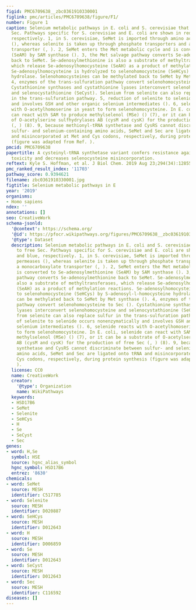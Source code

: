 ```yaml
---
figid: PMC6709638__zbc0361910330001
figlink: pmc/articles/PMC6709638/figure/F1/
number: Figure 1
caption: Selenium metabolic pathways in E. coli and S. cerevisiae that lead to free
  Sec. Pathways specific for S. cerevisiae and E. coli are shown in red and blue,
  respectively. 1, in S. cerevisiae, SeMet is imported through amino acid permeases
  (), whereas selenite is taken up through phosphate transporters and a monocarboxylate
  transporter (, ). 2, SeMet enters the Met metabolic cycle and is converted to Se-adenosylmethionine
  (SeAM) by SAM synthase (). 3, the Met salvage pathway converts Se-adenosylmethionine
  back to SeMet. Se-adenosylmethionine is also a substrate of methyltransferases,
  which release Se-adenosylhomocysteine (SeAH) as a product of methylation reactions.
  Se-adenosylhomocysteine is hydrolyzed to selenohomocysteine (SeHCys) by S-adenosyl-l-homocysteine
  hydrolase. Selenohomocysteines can be methylated back to SeMet by Met synthase ().
  4, enzymes of the trans-sulfuration pathway convert selenohomocysteine to Sec ().
  Cystathionine synthases and cystathionine lyases interconvert selenohomocysteine
  and selenocystathionine (SeCyst). Selenium from selenite can also replace sulfur
  in the trans-sulfuration pathway. 5, reduction of selenite to selenide occurs nonenzymatically
  and involves GSH and other organic selenium intermediates (). 6, selenide reacts
  with O-acetylhomoserine in yeast to form selenohomocysteine. In E. coli, selenide
  can react with SAM to produce methylselenol (MSe) () (7), or it can be a substrate
  of O-acetylserine sulfhydrylases AB (cysM and cysK) for the production of free Sec
  (, ) (8). 9, because methionyl-tRNA synthetase and CysRS cannot discriminate between
  sulfur- and selenium-containing amino acids, SeMet and Sec are ligated onto tRNA
  and misincorporated at Met and Cys codons, respectively, during protein synthesis
  (figure was adapted from Ref. ).
pmcid: PMC6709638
papertitle: A cysteinyl-tRNA synthetase variant confers resistance against selenite
  toxicity and decreases selenocysteine misincorporation.
reftext: Kyle S. Hoffman, et al. J Biol Chem. 2019 Aug 23;294(34):12855-12865.
pmc_ranked_result_index: '11703'
pathway_score: 0.9394621
filename: zbc0361910330001.jpg
figtitle: Selenium metabolic pathways in E
year: '2019'
organisms:
- Homo sapiens
ndex: ''
annotations: []
seo: CreativeWork
schema-jsonld:
  '@context': https://schema.org/
  '@id': https://pfocr.wikipathways.org/figures/PMC6709638__zbc0361910330001.html
  '@type': Dataset
  description: Selenium metabolic pathways in E. coli and S. cerevisiae that lead
    to free Sec. Pathways specific for S. cerevisiae and E. coli are shown in red
    and blue, respectively. 1, in S. cerevisiae, SeMet is imported through amino acid
    permeases (), whereas selenite is taken up through phosphate transporters and
    a monocarboxylate transporter (, ). 2, SeMet enters the Met metabolic cycle and
    is converted to Se-adenosylmethionine (SeAM) by SAM synthase (). 3, the Met salvage
    pathway converts Se-adenosylmethionine back to SeMet. Se-adenosylmethionine is
    also a substrate of methyltransferases, which release Se-adenosylhomocysteine
    (SeAH) as a product of methylation reactions. Se-adenosylhomocysteine is hydrolyzed
    to selenohomocysteine (SeHCys) by S-adenosyl-l-homocysteine hydrolase. Selenohomocysteines
    can be methylated back to SeMet by Met synthase (). 4, enzymes of the trans-sulfuration
    pathway convert selenohomocysteine to Sec (). Cystathionine synthases and cystathionine
    lyases interconvert selenohomocysteine and selenocystathionine (SeCyst). Selenium
    from selenite can also replace sulfur in the trans-sulfuration pathway. 5, reduction
    of selenite to selenide occurs nonenzymatically and involves GSH and other organic
    selenium intermediates (). 6, selenide reacts with O-acetylhomoserine in yeast
    to form selenohomocysteine. In E. coli, selenide can react with SAM to produce
    methylselenol (MSe) () (7), or it can be a substrate of O-acetylserine sulfhydrylases
    AB (cysM and cysK) for the production of free Sec (, ) (8). 9, because methionyl-tRNA
    synthetase and CysRS cannot discriminate between sulfur- and selenium-containing
    amino acids, SeMet and Sec are ligated onto tRNA and misincorporated at Met and
    Cys codons, respectively, during protein synthesis (figure was adapted from Ref.
    ).
  license: CC0
  name: CreativeWork
  creator:
    '@type': Organization
    name: WikiPathways
  keywords:
  - HSD17B6
  - SeMet
  - Selenite
  - SeHCys
  - H
  - Se
  - SeCyst
  - Sec
genes:
- word: H,Se
  symbol: HSE
  source: hgnc_alias_symbol
  hgnc_symbol: HSD17B6
  entrez: '8630'
chemicals:
- word: SeMet
  source: MESH
  identifier: C517785
- word: Selenite
  source: MESH
  identifier: D020887
- word: SeHCys
  source: MESH
  identifier: D012643
- word: H
  source: MESH
  identifier: D006859
- word: Se
  source: MESH
  identifier: D012643
- word: SeCyst
  source: MESH
  identifier: D012643
- word: Sec
  source: MESH
  identifier: C116592
diseases: []
---
```


